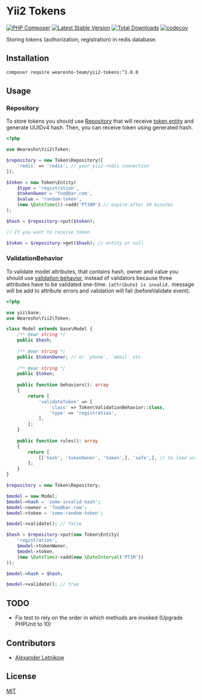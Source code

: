 # Yii2 Tokens
[![PHP Composer](https://github.com/wearesho-team/yii2-tokens/actions/workflows/php.yml/badge.svg?branch=master)](https://github.com/wearesho-team/yii2-tokens/actions/workflows/php.yml)
[![Latest Stable Version](https://poser.pugx.org/wearesho-team/yii2-tokens/v/stable.png)](https://packagist.org/packages/wearesho-team/yii2-tokens)
[![Total Downloads](https://poser.pugx.org/wearesho-team/yii2-tokens/downloads.png)](https://packagist.org/packages/wearesho-team/yii2-tokens)
[![codecov](https://codecov.io/gh/wearesho-team/yii2-tokens/branch/master/graph/badge.svg?token=Rsbqe2LmqZ)](https://codecov.io/gh/wearesho-team/yii2-tokens)

Storing tokens (authorization, registration) in redis database.

## Installation
```bash
composer require wearesho-team/yii2-tokens:^1.0.0
```

## Usage

### Repository
To store tokens you should use [Repository](./src/Repository.php) that will receive
[token entity](./src/EntityInterface.php) and generate UUIDv4 hash.
Then, you can receive token using generated hash.

```php
<?php

use Wearesho\Yii2\Token;

$repository = new Token\Repository([
    'redis' => 'redis', // your yii2-redis connection
]);

$token = new Token\Entity(
    $type = 'registration',
    $tokenOwner = 'foo@bar.com',
    $value = 'random-token',
    (new \DateTime())->add('PT30M') // expire after 30 minutes
);

$hash = $repository->put($token);

// If you want to receive token

$token = $repository->get($hash); // entity or null

```

### ValidationBehavior
To validate model attributes, that contains hash, owner and value you should use
[validation behavior](./src/ValidationBehavior.php), instead of validators because three attributes have to be validated
one-time.
`{attribute} is invalid.` message will be add to attribute errors and validation will fail (beforeValidate event).

```php
<?php

use yii\base;
use Wearesho\Yii2\Token;

class Model extends base\Model {
    /** @var string */
    public $hash;
    
    /** @var string */
    public $tokenOwner; // or `phone`, `email` etc.
    
    /** @var string */
    public $token;
    
    public function behaviors(): array
    {
        return [
            'validateToken' => [
                'class' => Token\ValidationBehavior::class,
                'type' => 'registration',
            ],    
        ];
    }
    
    public function rules(): array
    {
        return [
            [['hash', 'tokenOwner', 'token',], 'safe',], // to load using $model->load    
        ];
    }
}

$repository = new Token\Repository;

$model = new Model;
$model->hash = 'some-invalid-hash';
$model->owner = 'foo@bar.com';
$model->token = 'some-random-token';

$model->validate(); // false

$hash = $repository->put(new Token\Entity(
    'registration',
    $model->tokenWwner,
    $model->token,
    (new \DateTime)->add(new \DateInterval('PT1M'))
));

$model->hash = $hash;

$model->validate(); // true
```

## TODO
- Fix test to rely on the order in which methods are invoked (Upgrade PHPUnit to 10)

## Contributors
- [Alexander Letnikow](mailto:reclamme@gmail.com)

## License
[MIT](./LICENSE)
